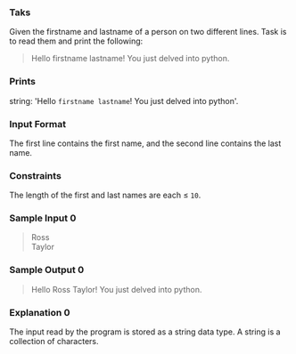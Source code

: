 ### Taks
Given the firstname and lastname of a person on two different lines. Task is to read them and print the following:

> Hello firstname lastname! You just delved into python.<br>

### Prints
string: 'Hello `firstname lastname`! You just delved into python'.

### Input Format
The first line contains the first name, and the second line contains the last name.

### Constraints
The length of the first and last names are each ≤ `10`.

### Sample Input 0
> Ross<br>
> Taylor<br>


### Sample Output 0
> Hello Ross Taylor! You just delved into python.<br>


### Explanation 0
The input read by the program is stored as a string data type. A string is a collection of characters.
